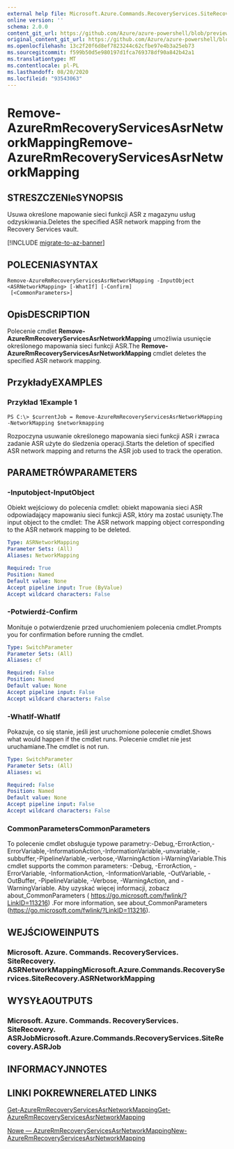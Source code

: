 ```yaml
---
external help file: Microsoft.Azure.Commands.RecoveryServices.SiteRecovery.dll-Help.xml
online version: ''
schema: 2.0.0
content_git_url: https://github.com/Azure/azure-powershell/blob/preview/src/ResourceManager/RecoveryServices.SiteRecovery/Commands.RecoveryServices.SiteRecovery/help/Remove-AzureRmRecoveryServicesAsrNetworkMapping.md
original_content_git_url: https://github.com/Azure/azure-powershell/blob/preview/src/ResourceManager/RecoveryServices.SiteRecovery/Commands.RecoveryServices.SiteRecovery/help/Remove-AzureRmRecoveryServicesAsrNetworkMapping.md
ms.openlocfilehash: 13c2f20f6d8ef7823244c62cfbe97e4b3a25eb73
ms.sourcegitcommit: f599b50d5e980197d1fca769378df90a842b42a1
ms.translationtype: MT
ms.contentlocale: pl-PL
ms.lasthandoff: 08/20/2020
ms.locfileid: "93543063"
---
```

# <span data-ttu-id="51d2f-101">Remove-AzureRmRecoveryServicesAsrNetworkMapping</span><span class="sxs-lookup"><span data-stu-id="51d2f-101">Remove-AzureRmRecoveryServicesAsrNetworkMapping</span></span>

## <span data-ttu-id="51d2f-102">STRESZCZENIe</span><span class="sxs-lookup"><span data-stu-id="51d2f-102">SYNOPSIS</span></span>
<span data-ttu-id="51d2f-103">Usuwa określone mapowanie sieci funkcji ASR z magazynu usług odzyskiwania.</span><span class="sxs-lookup"><span data-stu-id="51d2f-103">Deletes the specified ASR network mapping from the Recovery Services vault.</span></span>

[!INCLUDE [migrate-to-az-banner](../../includes/migrate-to-az-banner.md)]

## <span data-ttu-id="51d2f-104">POLECENIA</span><span class="sxs-lookup"><span data-stu-id="51d2f-104">SYNTAX</span></span>

```
Remove-AzureRmRecoveryServicesAsrNetworkMapping -InputObject <ASRNetworkMapping> [-WhatIf] [-Confirm]
 [<CommonParameters>]
```

## <span data-ttu-id="51d2f-105">Opis</span><span class="sxs-lookup"><span data-stu-id="51d2f-105">DESCRIPTION</span></span>
<span data-ttu-id="51d2f-106">Polecenie cmdlet **Remove-AzureRmRecoveryServicesAsrNetworkMapping** umożliwia usunięcie określonego mapowania sieci funkcji ASR.</span><span class="sxs-lookup"><span data-stu-id="51d2f-106">The **Remove-AzureRmRecoveryServicesAsrNetworkMapping** cmdlet deletes the specified ASR network mapping.</span></span>

## <span data-ttu-id="51d2f-107">Przykłady</span><span class="sxs-lookup"><span data-stu-id="51d2f-107">EXAMPLES</span></span>

### <span data-ttu-id="51d2f-108">Przykład 1</span><span class="sxs-lookup"><span data-stu-id="51d2f-108">Example 1</span></span>
```
PS C:\> $currentJob = Remove-AzureRmRecoveryServicesAsrNetworkMapping -NetworkMapping $networkmapping
```

<span data-ttu-id="51d2f-109">Rozpoczyna usuwanie określonego mapowania sieci funkcji ASR i zwraca zadanie ASR użyte do śledzenia operacji.</span><span class="sxs-lookup"><span data-stu-id="51d2f-109">Starts the deletion of specified ASR network mapping and returns the ASR job used to track the operation.</span></span>

## <span data-ttu-id="51d2f-110">PARAMETRÓW</span><span class="sxs-lookup"><span data-stu-id="51d2f-110">PARAMETERS</span></span>

### <span data-ttu-id="51d2f-111">-Inputobject</span><span class="sxs-lookup"><span data-stu-id="51d2f-111">-InputObject</span></span>
<span data-ttu-id="51d2f-112">Obiekt wejściowy do polecenia cmdlet: obiekt mapowania sieci ASR odpowiadający mapowaniu sieci funkcji ASR, który ma zostać usunięty.</span><span class="sxs-lookup"><span data-stu-id="51d2f-112">The input object to the cmdlet: The ASR network mapping object corresponding to the ASR network mapping to be deleted.</span></span>

```yaml
Type: ASRNetworkMapping
Parameter Sets: (All)
Aliases: NetworkMapping

Required: True
Position: Named
Default value: None
Accept pipeline input: True (ByValue)
Accept wildcard characters: False
```

### <span data-ttu-id="51d2f-113">-Potwierdź</span><span class="sxs-lookup"><span data-stu-id="51d2f-113">-Confirm</span></span>
<span data-ttu-id="51d2f-114">Monituje o potwierdzenie przed uruchomieniem polecenia cmdlet.</span><span class="sxs-lookup"><span data-stu-id="51d2f-114">Prompts you for confirmation before running the cmdlet.</span></span>

```yaml
Type: SwitchParameter
Parameter Sets: (All)
Aliases: cf

Required: False
Position: Named
Default value: None
Accept pipeline input: False
Accept wildcard characters: False
```

### <span data-ttu-id="51d2f-115">-WhatIf</span><span class="sxs-lookup"><span data-stu-id="51d2f-115">-WhatIf</span></span>
<span data-ttu-id="51d2f-116">Pokazuje, co się stanie, jeśli jest uruchomione polecenie cmdlet.</span><span class="sxs-lookup"><span data-stu-id="51d2f-116">Shows what would happen if the cmdlet runs.</span></span> <span data-ttu-id="51d2f-117">Polecenie cmdlet nie jest uruchamiane.</span><span class="sxs-lookup"><span data-stu-id="51d2f-117">The cmdlet is not run.</span></span>

```yaml
Type: SwitchParameter
Parameter Sets: (All)
Aliases: wi

Required: False
Position: Named
Default value: None
Accept pipeline input: False
Accept wildcard characters: False
```

### <span data-ttu-id="51d2f-118">CommonParameters</span><span class="sxs-lookup"><span data-stu-id="51d2f-118">CommonParameters</span></span>
<span data-ttu-id="51d2f-119">To polecenie cmdlet obsługuje typowe parametry:-Debug,-ErrorAction,-ErrorVariable,-InformationAction,-InformationVariable,-unvariable,-subbuffer,-PipelineVariable,-verbose,-WarningAction i-WarningVariable.</span><span class="sxs-lookup"><span data-stu-id="51d2f-119">This cmdlet supports the common parameters: -Debug, -ErrorAction, -ErrorVariable, -InformationAction, -InformationVariable, -OutVariable, -OutBuffer, -PipelineVariable, -Verbose, -WarningAction, and -WarningVariable.</span></span> <span data-ttu-id="51d2f-120">Aby uzyskać więcej informacji, zobacz about_CommonParameters ( https://go.microsoft.com/fwlink/?LinkID=113216) .</span><span class="sxs-lookup"><span data-stu-id="51d2f-120">For more information, see about_CommonParameters (https://go.microsoft.com/fwlink/?LinkID=113216).</span></span>

## <span data-ttu-id="51d2f-121">WEJŚCIOWE</span><span class="sxs-lookup"><span data-stu-id="51d2f-121">INPUTS</span></span>

### <span data-ttu-id="51d2f-122">Microsoft. Azure. Commands. RecoveryServices. SiteRecovery. ASRNetworkMapping</span><span class="sxs-lookup"><span data-stu-id="51d2f-122">Microsoft.Azure.Commands.RecoveryServices.SiteRecovery.ASRNetworkMapping</span></span>

## <span data-ttu-id="51d2f-123">WYSYŁA</span><span class="sxs-lookup"><span data-stu-id="51d2f-123">OUTPUTS</span></span>

### <span data-ttu-id="51d2f-124">Microsoft. Azure. Commands. RecoveryServices. SiteRecovery. ASRJob</span><span class="sxs-lookup"><span data-stu-id="51d2f-124">Microsoft.Azure.Commands.RecoveryServices.SiteRecovery.ASRJob</span></span>

## <span data-ttu-id="51d2f-125">INFORMACYJN</span><span class="sxs-lookup"><span data-stu-id="51d2f-125">NOTES</span></span>

## <span data-ttu-id="51d2f-126">LINKI POKREWNE</span><span class="sxs-lookup"><span data-stu-id="51d2f-126">RELATED LINKS</span></span>

[<span data-ttu-id="51d2f-127">Get-AzureRmRecoveryServicesAsrNetworkMapping</span><span class="sxs-lookup"><span data-stu-id="51d2f-127">Get-AzureRmRecoveryServicesAsrNetworkMapping</span></span>](./Get-AzureRmRecoveryServicesAsrNetworkMapping.md)

[<span data-ttu-id="51d2f-128">Nowe — AzureRmRecoveryServicesAsrNetworkMapping</span><span class="sxs-lookup"><span data-stu-id="51d2f-128">New-AzureRmRecoveryServicesAsrNetworkMapping</span></span>](./New-AzureRmRecoveryServicesAsrNetworkMapping.md)
